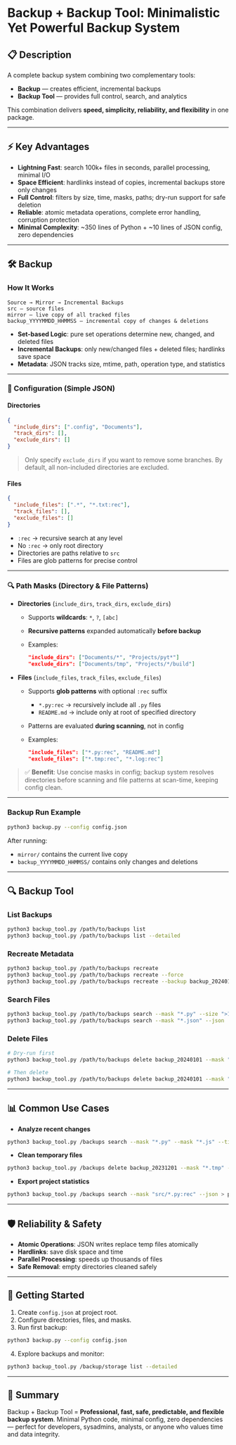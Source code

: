 # Backup + Backup Tool: Minimalistic Yet Powerful Backup System

## 📋 Description

A complete backup system combining two complementary tools:

* **Backup** — creates efficient, incremental backups
* **Backup Tool** — provides full control, search, and analytics

This combination delivers **speed, simplicity, reliability, and flexibility** in one package.

---

## ⚡ Key Advantages

* **Lightning Fast**: search 100k+ files in seconds, parallel processing, minimal I/O
* **Space Efficient**: hardlinks instead of copies, incremental backups store only changes
* **Full Control**: filters by size, time, masks, paths; dry-run support for safe deletion
* **Reliable**: atomic metadata operations, complete error handling, corruption protection
* **Minimal Complexity**: \~350 lines of Python + \~10 lines of JSON config, zero dependencies

---

## 🛠 Backup

### How It Works

```
Source → Mirror → Incremental Backups
src — source files
mirror — live copy of all tracked files
backup_YYYYMMDD_HHMMSS — incremental copy of changes & deletions
```

* **Set-based Logic**: pure set operations determine new, changed, and deleted files
* **Incremental Backups**: only new/changed files + deleted files; hardlinks save space
* **Metadata**: JSON tracks size, mtime, path, operation type, and statistics

---

### 🔧 Configuration (Simple JSON)

#### Directories

```json
{
  "include_dirs": [".config", "Documents"],
  "track_dirs": [],
  "exclude_dirs": []
}
```

> Only specify `exclude_dirs` if you want to remove some branches. By default, all non-included directories are excluded.

#### Files

```json
{
  "include_files": [".*", "*.txt:rec"],
  "track_files": [],
  "exclude_files": []
}
```

* `:rec` → recursive search at any level
* No `:rec` → only root directory
* Directories are paths relative to `src`
* Files are glob patterns for precise control

---

### 🔍 Path Masks (Directory & File Patterns)

* **Directories** (`include_dirs`, `track_dirs`, `exclude_dirs`)

  * Supports **wildcards**: `*`, `?`, `[abc]`
  * **Recursive patterns** expanded automatically **before backup**
  * Examples:

    ```json
    "include_dirs": ["Documents/*", "Projects/pyt*"]
    "exclude_dirs": ["Documents/tmp", "Projects/*/build"]
    ```

* **Files** (`include_files`, `track_files`, `exclude_files`)

  * Supports **glob patterns** with optional `:rec` suffix

    * `*.py:rec` → recursively include all `.py` files
    * `README.md` → include only at root of specified directory
  * Patterns are evaluated **during scanning**, not in config
  * Examples:

    ```json
    "include_files": ["*.py:rec", "README.md"]
    "exclude_files": ["*.tmp:rec", "*.log:rec"]
    ```

> ✅ **Benefit**: Use concise masks in config; backup system resolves directories before scanning and file patterns at scan-time, keeping config clean.

---

### Backup Run Example

```bash
python3 backup.py --config config.json
```

After running:

* `mirror/` contains the current live copy
* `backup_YYYYMMDD_HHMMSS/` contains only changes and deletions

---

## 🔍 Backup Tool

### List Backups

```bash
python3 backup_tool.py /path/to/backups list
python3 backup_tool.py /path/to/backups list --detailed
```

### Recreate Metadata

```bash
python3 backup_tool.py /path/to/backups recreate
python3 backup_tool.py /path/to/backups recreate --force
python3 backup_tool.py /path/to/backups recreate --backup backup_20240101
```

### Search Files

```bash
python3 backup_tool.py /path/to/backups search --mask "*.py" --size ">100K" --time ">2024-01-01"
python3 backup_tool.py /path/to/backups search --mask "*.json" --json
```

### Delete Files

```bash
# Dry-run first
python3 backup_tool.py /path/to/backups delete backup_20240101 --mask "*.tmp" --dry-run

# Then delete
python3 backup_tool.py /path/to/backups delete backup_20240101 --mask "*.tmp"
```

---

## 📊 Common Use Cases

* **Analyze recent changes**

```bash
python3 backup_tool.py /backups search --mask "*.py" --mask "*.js" --time ">2024-01-15" --last-backups 7
```

* **Clean temporary files**

```bash
python3 backup_tool.py /backups delete backup_20231201 --mask "*.tmp" --mask "*.log"
```

* **Export project statistics**

```bash
python3 backup_tool.py /backups search --mask "src/*.py:rec" --json > project_stats.json
```

---

## 🛡 Reliability & Safety

* **Atomic Operations**: JSON writes replace temp files atomically
* **Hardlinks**: save disk space and time
* **Parallel Processing**: speeds up thousands of files
* **Safe Removal**: empty directories cleaned safely

---

## 🚀 Getting Started

1. Create `config.json` at project root.
2. Configure directories, files, and masks.
3. Run first backup:

```bash
python3 backup.py --config config.json
```

4. Explore backups and monitor:

```bash
python3 backup_tool.py /backup/storage list --detailed
```

---

## 🌟 Summary

Backup + Backup Tool = **Professional, fast, safe, predictable, and flexible backup system**.
Minimal Python code, minimal config, zero dependencies — perfect for developers, sysadmins, analysts, or anyone who values time and data integrity.
